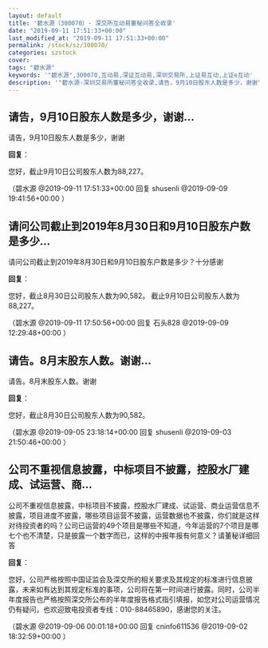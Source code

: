 ```yaml
---
layout: default
title: '碧水源（300070）- 深交所互动易董秘问答全收录'
date: "2019-09-11 17:51:33+00:00"
last_modified_at: "2019-09-11 17:51:33+00:00"
permalink: /stock/sz/300070/
categories: szstock
cover: 
tags: "碧水源"
keywords: '"碧水源",300070,互动易,深证互动易,深圳交易所,上证易互动,上证e互动'
description: '"碧水源-深圳交易所董秘问答全收录,请告，9月10日股东人数是多少，谢谢"'
---
```


## 请告，9月10日股东人数是多少，谢谢...

请告，9月10日股东人数是多少，谢谢

**回复**：

您好，截止9月10日公司股东人数为88,227。 

（碧水源  @2019-09-11 17:51:33+00:00 回复 shusenli  @2019-09-09 19:41:56+00:00 ）

## 请问公司截止到2019年8月30日和9月10日股东户数是多少...

请问公司截止到2019年8月30日和9月10日股东户数是多少？十分感谢

**回复**：

您好，截止8月30日公司股东人数为90,582。 截止9月10日公司股东人数为88,227。 

（碧水源  @2019-09-11 17:50:56+00:00 回复 石头828  @2019-09-09 12:29:48+00:00 ）

## 请告。8月末股东人数。谢谢...

请告。8月末股东人数。谢谢

**回复**：

您好，截止8月30日公司股东人数为90,582。 

（碧水源  @2019-09-05 23:18:14+00:00 回复 shusenli  @2019-09-03 21:50:46+00:00 ）

## 公司不重视信息披露，中标项目不披露，控股水厂建成、试运营、商...

公司不重视信息披露，中标项目不披露，控股水厂建成、试运营、商业运营信息不披露，项目进度不披露，哪些项目运营不披露，运营数据也不披露，你们就是这样对待投资者的吗？公司已运营的49个项目是哪些不知道，今年运营的7个项目是哪七个也不清楚，只是披露一个数字而已，这样的中报年报有何意义？请董秘详细回答

**回复**：

您好，公司严格按照中国证监会及深交所的相关要求及其规定的标准进行信息披露，未来如有达到其规定标准的事项，公司将在第一时间进行披露。同时，公司半年度报告也严格按照深交所公布的半年度报告格式指引填报，如您对公司运营情况仍有疑问，也欢迎致电投资者专线：010-88465890，感谢您的关注。 

（碧水源  @2019-09-06 00:01:18+00:00 回复 cninfo611536  @2019-09-02 18:32:59+00:00 ）

